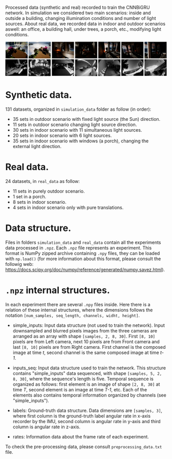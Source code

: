 
Processed data (synthetic and real) recorded to train the CNNBiGRU network. In simulation we considered two main scenarios: inside and outside a building, changing illumination conditions and number of light sources. About real data, we recorded data in indoor and outdoor scenarios aswell: an office, a building hall, under trees, a porch, etc., modifying light conditions.

![Datasets](../.github/datasets.png)

# Synthetic data.

131 datasets, organized in `simulation_data` folder as follow (in order):

- 35 sets in outdoor scenario with fixed light source (the Sun) direction.
- 11 sets in outdoor scenario changing light source direction.
- 30 sets in indoor scenario with 11 simultaneous light sources.
- 20 sets in indoor scenario with 6 light sources. 
- 35 sets in indoor scenario with windows (a porch), changing the external light direction.

# Real data.

24 datasets, in `real_data` as follow:

- 11 sets in purely outdoor scenario.
- 1 set in a porch.
- 8 sets in indoor scenario.
- 4 sets in indoor scenario only with pure translations.


# Data structure.

Files in folders `simulation_data` and `real_data` contain all the experiments data processed in `.npz`. Each `.npz` file represents an experiment. This format is NumPy zipped archive containing `.npy` files, they can be loaded with `np.load()` (for more 
information about this format, please consult the followig web: https://docs.scipy.org/doc/numpy/reference/generated/numpy.savez.html).

# `.npz` internal structures.

In each experiment there are several `.npy` files inside. Here there is a relation of these internal structures, where the dimensions follows the notation `[num_samples, seq_length, channels, widht, height]`.

- simple_inputs: 
Input data structure (not used to train the network). Input downsampled and blurred pixels images from the three cameras are arranged as an array with shape `[samples, 2, 8, 30]`. First `[8, 10]` pixels are from Left camera, next 10 pixels are from
Front camera and last `[8, 10]` pixels are from Right camera. First channel is the composed image at time *t*, second channel is
the same composed image at time *t-1*.


- inputs_seq:
Input data structure used to train the network. This structure contains "simple_inputs" data sequenced, with shape `[samples, 5, 2, 8, 30]`, where the sequence's length is five. Temporal sequence is organized as follows: first element is an image of shape `[2, 8, 30]`  at time *T*, second element is an image at time *T-1*, etc. Each of the elements also contains temporal information organized by channels (see "simple_inputs").



- labels:
Ground-truth data structure. Data dimensions are `[samples, 3]`, where first column is the ground-truth label angular rate in x-axis recorder by the IMU, second column is angular rate in y-axis and third column is angular rate in z-axis.

- rates:
Information data about the frame rate of each experiment.

To check the pre-processing data, please consult `preprocessing_data.txt` file.

